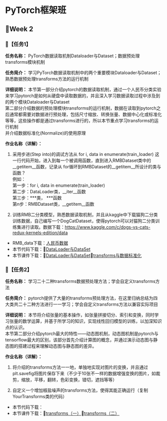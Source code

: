 # PyTorch框架班 

## 🎯Week 2

### 🛴【任务1】

**任务名称：**
PyTorch数据读取机制Dataloader与Dataset；数据预处理transforms模块机制

**任务简介：**
学习PyTorch数据读取机制中的两个重要模块Dataloader与Dataset；熟悉数据预处理transforms方法的运行机制

**详细说明：**
本节第一部分介绍pytorch的数据读取机制，通过一个人民币分类实验来学习pytorch是如何从硬盘中读取数据的，并且深入学习数据读取过程中涉及到的两个模块Dataloader与Dataset    
第二部分介绍数据的预处理模块transforms的运行机制，数据在读取到pytorch之后通常都需要对数据进行预处理，包括尺寸缩放、转换张量、数据中心化或标准化等等，这些操作都是通过transforms进行的，所以本节重点学习transforms的运行机制  
并介绍数据标准化(Normalize)的使用原理

**作业名称（详解）：**
1. 采用步进(Step into)的调试方法从 for i, data in enumerate(train_loader) 这一行代码开始，进入到每一个被调用函数，直到进入RMBDataset类中的__getitem__函数，记录从 for循环到RMBDataset的__getitem__所设计的类与函数？  
例如：  
第一步：for i, data in enumerate(train_loader)  
第二步：DataLoader类，__iter__函数  
第三步：***类， ***函数  
第n步：RMBDataset类，__getitem__函数  

2. 训练RMB二分类模型，熟悉数据读取机制，并且从kaggle中下载猫狗二分类训练数据，自己编写一个DogCatDataset，使得pytorch可以对猫狗二分类训练集进行读取。数据下载：https://www.kaggle.com/c/dogs-vs-cats-redux-kernels-edition/data
- RMB_data下载：[人民币数据](https://github.com/JansonYuan/Pytorch-Camp/blob/master/%E4%BB%A3%E7%A0%81%E5%90%88%E9%9B%86/02-01-%E6%95%B0%E6%8D%AE-RMB_data.rar)
- 本节代码下载：🥠[DataLoader与DataSet](https://github.com/JansonYuan/Pytorch-Camp/tree/master/%E4%BB%A3%E7%A0%81%E5%90%88%E9%9B%86/02-01-DataLoader%E4%B8%8EDataset/02-01-DataLoader%E4%B8%8EDataset)
- 本节课件下载：🥠[DataLoader与DataSet](https://github.com/JansonYuan/Pytorch-Camp/blob/master/%E8%AF%BE%E4%BB%B6%E5%90%88%E9%9B%86/02-01-ppt-DataLoader%E4%B8%8EDataSet.pdf)🍺[transforms与数据标准化](https://github.com/JansonYuan/Pytorch-Camp/blob/master/%E8%AF%BE%E4%BB%B6%E5%90%88%E9%9B%86/02-02-ppt-transforms%E4%B8%8E%E6%95%B0%E6%8D%AE%E6%A0%87%E5%87%86%E5%8C%96.pdf)

### 🛴【任务2】

**任务名称：**
学习二十二种transforms数据预处理方法；学会自定义transforms方法

**任务简介：**
pytorch提供了大量的transforms预处理方法，在这里归纳总结为四大类共二十二种方法进行一一学习；学会自定义transforms方法以兼容实际项目

**详细说明：**
本节将介绍张量的基本操作，如张量拼接切分、索引和变换，同时学习张量的数学运算，并基于所学习的知识，实现线性回归模型的训练，以加深知识点的认识。  
本节第二部分介绍pytorch最大的特性——动态图机制，动态图机制是pytorch与tensorflow最大的区别，该部分首先介绍计算图的概念，并通过演示动态图与静态图的搭建过程来理解动态图与静态图的差异。

**作业名称（详解）：**
1. 将介绍的transforms方法一一地，单独地实现对图片的变换，并且通过plt.savefig将图片保存下来（不少于10张不一样的数据增强变换的图片，如裁剪，缩放，平移，翻转，色彩变换，错切，遮挡等等）

2. 自定义一个增加椒盐噪声的transforms方法，使得其能正确运行（复制YourTransforms类的代码）
- 本节代码下载：
- 本节课件下载：🍻[transforms（一）](https://github.com/JansonYuan/Pytorch-Camp/blob/master/%E8%AF%BE%E4%BB%B6%E5%90%88%E9%9B%86/02-03-ppt-transforms%EF%BC%88%E4%B8%80%EF%BC%89.pdf)🍻[transforms（二）](https://github.com/JansonYuan/Pytorch-Camp/blob/master/%E8%AF%BE%E4%BB%B6%E5%90%88%E9%9B%86/02-04-ppt-transforms%EF%BC%88%E4%BA%8C%EF%BC%89.pdf)



